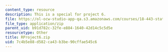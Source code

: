 ```yaml
---
content_type: resource
description: This is a special for project 6.
file: https://ol-ocw-studio-app-qa.s3.amazonaws.com/courses/18-443-statistics-for-applications-spring-2015/7c4b5e88d582ca43b3be90cffae545c6_RProject6.zip
file_type: application/zip
parent_uid: b91d782c-32fe-e884-1640-42d14c5c5d5e
resourcetype: Other
title: RProject6.zip
uid: 7c4b5e88-d582-ca43-b3be-90cffae545c6
---
```


